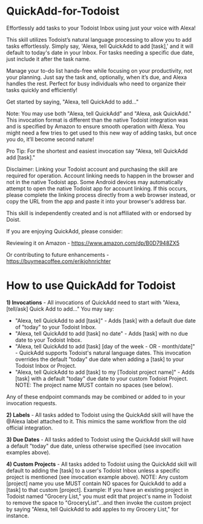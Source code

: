 # QuickAdd-for-Todoist
Effortlessly add tasks to your Todoist Inbox using just your voice with Alexa!

This skill utilizes Todoist’s natural language processing to allow you to add tasks effortlessly. Simply say, 'Alexa, tell QuickAdd to add [task],' and it will default to today's date in your Inbox. For tasks needing a specific due date, just include it after the task name.

Manage your to-do list hands-free while focusing on your productivity, not your planning. Just say the task and, optionally, when it’s due, and Alexa handles the rest. Perfect for busy individuals who need to organize their tasks quickly and efficiently!

Get started by saying, "Alexa, tell QuickAdd to add..."

Note: You may use both "Alexa, tell QuickAdd" and "Alexa, ask QuickAdd." This invocation format is different than the native Todoist integration was and is specified by Amazon to ensure smooth operation with Alexa. You might need a few tries to get used to this new way of adding tasks, but once you do, it’ll become second nature!

Pro Tip: For the shortest and easiest invocation say "Alexa, tell QuickAdd add [task]."

Disclaimer: Linking your Todoist account and purchasing the skill are required for operation. Account linking needs to happen in the browser and not in the native Todoist app. Some Android devices may automatically attempt to open the native Todoist app for account linking. If this occurs, please complete the linking process directly from a web browser instead, or copy the URL from the app and paste it into your browser's address bar.

This skill is independently created and is not affiliated with or endorsed by Doist.

If you are enjoying QuickAdd, please consider:

Reviewing it on Amazon - https://www.amazon.com/dp/B0D7948ZX5 

Or contributing to future enhancements - https://buymeacoffee.com/erikjohnrichter


# How to use QuickAdd for Todoist

**1) Invocations** - All invocations of QuickAdd need to start with "Alexa, [tell/ask] Quick Add to add..." You may say:

- "Alexa, tell QuickAdd to add [task]" - Adds [task] with a default due date of "today" to your Todoist Inbox.
- "Alexa, tell QuickAdd to add [task] no date" - Adds [task] with no due date to your Todoist Inbox.
- "Alexa, tell QuickAdd to add [task] [day of the week - OR - month/date]" - QuickAdd supports Todoist's natural language dates. This invocation overrides the default "today" due date when adding a [task] to your Todoist Inbox or Project.
- "Alexa, tell QuickAdd to add [task] to my [Todoist project name]" - Adds [task] with a default "today" due date to your custom Todoist Project. NOTE: The project name MUST contain no spaces (see below).

Any of these endpoint commands may be combined or added to in your invocation requests.

**2) Labels** - All tasks added to Todoist using the QuickAdd skill will have the @Alexa label attached to it. This mimics the same workflow from the old official integration.

**3) Due Dates** - All tasks added to Todoist using the QuickAdd skill will have a default "today" due date, unless otherwise specified (see invocation examples above).

**4) Custom Projects** - All tasks added to Todoist using the QuickAdd skill will default to adding the [task] to a user's Todoist Inbox unless a specific project is mentioned (see invocation example above). NOTE: Any custom [project] name you use MUST contain NO spaces for QuickAdd to add a [task] to that custom [project]. Example: If you have an existing project in Todoist named "Grocery List," you must edit that project's name in Todoist to remove the space to "GroceryList"...and then invoke the custom project by saying "Alexa, tell QuickAdd to add apples to my Grocery List," for instance.

